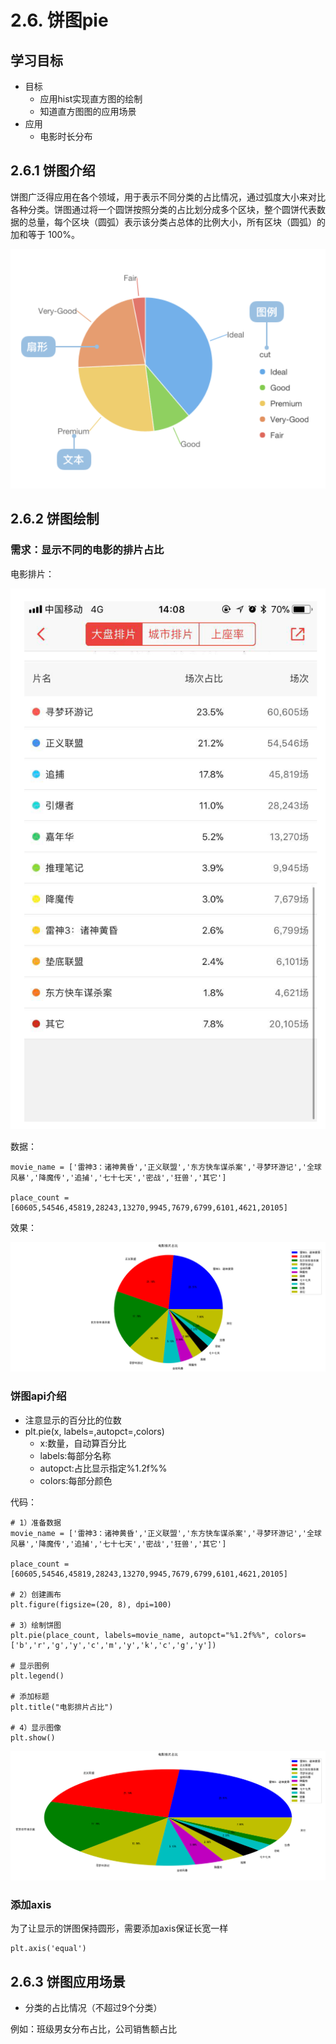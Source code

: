 # 2.6. 饼图pie

学习目标
----

*   目标
    *   应用hist实现直方图的绘制
    *   知道直方图图的应用场景
*   应用
    *   电影时长分布

2.6.1 饼图介绍
----------

饼图广泛得应用在各个领域，用于表示不同分类的占比情况，通过弧度大小来对比各种分类。饼图通过将一个圆饼按照分类的占比划分成多个区块，整个圆饼代表数据的总量，每个区块（圆弧）表示该分类占总体的比例大小，所有区块（圆弧）的加和等于 100%。

![饼图](../images/饼图.png)

2.6.2 饼图绘制
----------

### 需求：显示不同的电影的排片占比

电影排片：

![电影排片](../images/电影排片.png)

数据：

    movie_name = ['雷神3：诸神黄昏','正义联盟','东方快车谋杀案','寻梦环游记','全球风暴','降魔传','追捕','七十七天','密战','狂兽','其它']
    
    place_count = [60605,54546,45819,28243,13270,9945,7679,6799,6101,4621,20105]


效果：

![电影排片占比显示](../images/电影排片占比2.png)

### 饼图api介绍

*   注意显示的百分比的位数
*   plt.pie(x, labels=,autopct=,colors)
    *   x:数量，自动算百分比
    *   labels:每部分名称
    *   autopct:占比显示指定%1.2f%%
    *   colors:每部分颜色

代码：

    # 1）准备数据
    movie_name = ['雷神3：诸神黄昏','正义联盟','东方快车谋杀案','寻梦环游记','全球风暴','降魔传','追捕','七十七天','密战','狂兽','其它']
    
    place_count = [60605,54546,45819,28243,13270,9945,7679,6799,6101,4621,20105]
    
    # 2）创建画布
    plt.figure(figsize=(20, 8), dpi=100)
    
    # 3）绘制饼图
    plt.pie(place_count, labels=movie_name, autopct="%1.2f%%", colors=['b','r','g','y','c','m','y','k','c','g','y'])
    
    # 显示图例
    plt.legend()
    
    # 添加标题
    plt.title("电影排片占比")
    
    # 4）显示图像
    plt.show()


![排片占比](../images/电影排片占比1.png)

### 添加axis

为了让显示的饼图保持圆形，需要添加axis保证长宽一样

    plt.axis('equal')


2.6.3 饼图应用场景
------------

*   分类的占比情况（不超过9个分类）

例如：班级男女分布占比，公司销售额占比